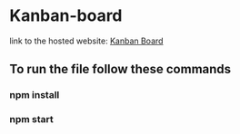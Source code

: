 # Kanban-board
link to the hosted website: [Kanban Board](https://mansi1476.github.io/kanban-board/)

## To run the file follow these commands
### npm install
### npm start
